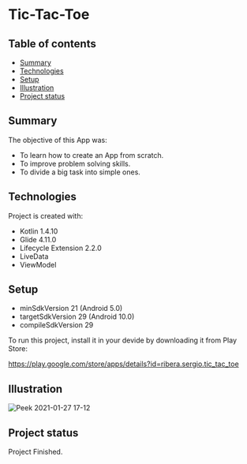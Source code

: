 # Tic-Tac-Toe

## Table of contents
* [Summary](#summary)
* [Technologies](#technologies)
* [Setup](#setup)
* [Illustration](#illustration)
* [Project status](#project-status)

## Summary
The objective of this App was:

* To learn how to create an App from scratch. 
* To improve problem solving skills.
* To divide a big task into simple ones.
	
## Technologies

Project is created with:

* Kotlin 1.4.10
* Glide 4.11.0
* Lifecycle Extension 2.2.0
* LiveData
* ViewModel
	
## Setup

* minSdkVersion 21 (Android 5.0)
* targetSdkVersion 29 (Android 10.0)
* compileSdkVersion 29

To run this project, install it in your devide by downloading it from Play Store:

https://play.google.com/store/apps/details?id=ribera.sergio.tic_tac_toe


## Illustration

![Peek 2021-01-27 17-12](https://user-images.githubusercontent.com/54866393/106024998-9f767b80-60c8-11eb-8338-61834ed9892a.gif)

## Project status 

Project Finished.
